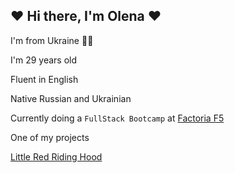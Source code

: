 ## ❤️ Hi there, I'm Olena ❤️

I'm from Ukraine 💙💛

I'm 29 years old

Fluent in English

Native Russian and Ukrainian

Currently doing a `FullStack Bootcamp` at [Factoria F5](https://factoriaf5.org/)

One of my projects

[Little Red Riding Hood](https://olenaandrushchenko.github.io/Little-Red-Riding-Hood/)
